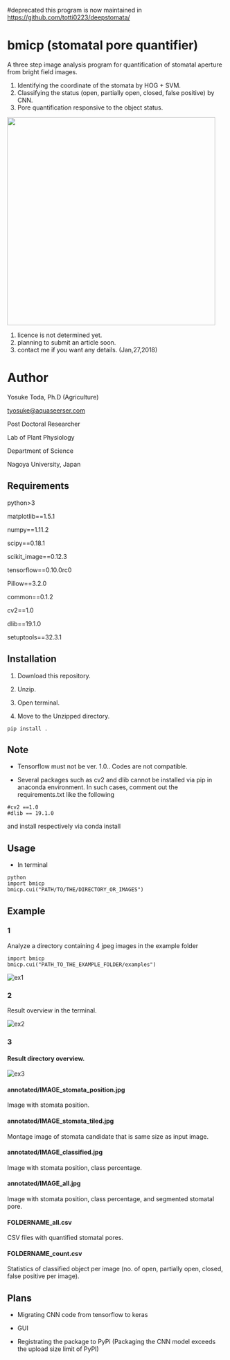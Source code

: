 #deprecated
this program is now maintained in 
https://github.com/totti0223/deepstomata/

# bmicp (stomatal pore quantifier)

A three step image analysis program for quantification of stomatal aperture from bright field images.

1. Identifying the coordinate of the stomata by HOG + SVM.
2. Classifying the status (open, partially open, closed, false positive) by CNN.
3. Pore quantification responsive to the object status.

<img src="https://github.com/totti0223/stomata_quantifier/blob/master/images/overview.jpg" width="480">

1. licence is not determined yet.
2. planning to submit an article soon.
3. contact me if you want any details.
(Jan,27,2018)

# Author
Yosuke Toda, Ph.D (Agriculture)

tyosuke@aquaseerser.com

Post Doctoral Researcher

Lab of Plant Physiology

Department of Science

Nagoya University, Japan

## Requirements

python>3

matplotlib==1.5.1

numpy==1.11.2

scipy==0.18.1

scikit_image==0.12.3

tensorflow==0.10.0rc0

Pillow==3.2.0

common==0.1.2

cv2==1.0

dlib==19.1.0

setuptools==32.3.1

## Installation

1. Download this repository.

2. Unzip.

2. Open terminal.

3. Move to the Unzipped directory.

~~~~
pip install .
~~~~

## Note

- Tensorflow must not be ver. 1.0.. Codes are not compatible.

- Several packages such as cv2 and dlib cannot be installed via pip in anaconda environment. In such cases, comment out the requirements.txt like the following 

~~~~
#cv2 ==1.0
#dlib == 19.1.0
~~~~
and install respectively via conda install

## Usage

- In terminal

~~~~
python
import bmicp
bmicp.cui("PATH/TO/THE/DIRECTORY_OR_IMAGES")
~~~~

## Example

### 1
Analyze a directory containing 4 jpeg images in the example folder

~~~~
import bmicp
bmicp.cui("PATH_TO_THE_EXAMPLE_FOLDER/examples")
~~~~

![ex1](https://github.com/totti0223/stomata_quantifier/blob/master/images/e1.png)

### 2
Result overview in the terminal.

![ex2](https://github.com/totti0223/stomata_quantifier/blob/master/images/e2.png)

### 3

#### Result directory overview.
![ex3](https://github.com/totti0223/stomata_quantifier/blob/master/images/e3.png)

#### annotated/IMAGE_stomata_position.jpg
Image with stomata position.

#### annotated/IMAGE_stomata_tiled.jpg
Montage image of stomata candidate that is same size as input image.

#### annotated/IMAGE_classified.jpg
Image with stomata position, class percentage.

#### annotated/IMAGE_all.jpg
Image with stomata position, class percentage, and segmented stomatal pore.

#### FOLDERNAME_all.csv
CSV files with quantified stomatal pores.

#### FOLDERNAME_count.csv
Statistics of classified object per image (no. of open, partially open, closed, false positive per image).

## Plans

- Migrating CNN code from tensorflow to keras

- GUI

- Registrating the package to PyPi (Packaging the CNN model exceeds the upload size limit of PyPI)